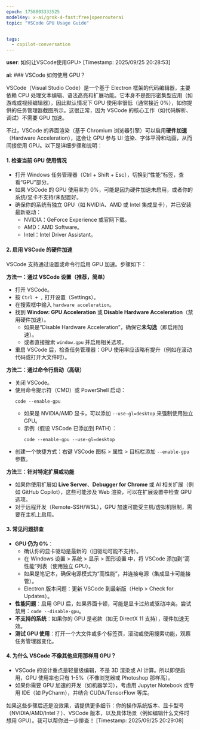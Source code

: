 ```yaml
---
epoch: 1758803333525
modelKey: x-ai/grok-4-fast:free|openrouterai
topic: "VSCode GPU Usage Guide"


tags:
  - copilot-conversation
---
```


**user**: 如何让VSCode使用GPU>
[Timestamp: 2025/09/25 20:28:53]

**ai**: ### VSCode 如何使用 GPU？

VSCode（Visual Studio Code）是一个基于 Electron 框架的代码编辑器，主要依赖 CPU 处理文本编辑、语法高亮和扩展功能。它本身不是图形密集型应用（如游戏或视频编辑器），因此默认情况下 GPU 使用率很低（通常接近 0%），如你提供的任务管理器截图所示。这很正常，因为 VSCode 的核心工作（如代码解析、调试）不需要 GPU 加速。

不过，VSCode 的界面渲染（基于 Chromium 浏览器引擎）可以启用**硬件加速**（Hardware Acceleration），这会让 GPU 参与 UI 渲染、字体平滑和动画，从而间接使用 GPU。以下是详细步骤和说明：

#### 1. **检查当前 GPU 使用情况**
   - 打开 Windows 任务管理器（Ctrl + Shift + Esc），切换到“性能”标签，查看“GPU”部分。
   - 如果 VSCode 的 GPU 使用率为 0%，可能是因为硬件加速未启用，或者你的系统/显卡不支持/未配置好。
   - 确保你的系统有独立 GPU（如 NVIDIA、AMD 或 Intel 集成显卡），并已安装最新驱动：
     - NVIDIA：GeForce Experience 或官网下载。
     - AMD：AMD Software。
     - Intel：Intel Driver Assistant。

#### 2. **启用 VSCode 的硬件加速**
   VSCode 支持通过设置或命令行启用 GPU 加速。步骤如下：

   **方法一：通过 VSCode 设置（推荐，简单）**
   - 打开 VSCode。
   - 按 `Ctrl + ,` 打开设置（Settings）。
   - 在搜索框中输入 `hardware acceleration`。
   - 找到 **Window: GPU Acceleration** 或 **Disable Hardware Acceleration**（禁用硬件加速）。
     - 如果是“Disable Hardware Acceleration”，确保它**未勾选**（即启用加速）。
     - 或者直接搜索 `window.gpu` 并启用相关选项。
   - 重启 VSCode 后，检查任务管理器：GPU 使用率应该略有提升（例如在滚动代码或打开大文件时）。

   **方法二：通过命令行启动（高级）**
   - 关闭 VSCode。
   - 使用命令提示符（CMD）或 PowerShell 启动：
     ```
     code --enable-gpu
     ```
     - 如果是 NVIDIA/AMD 显卡，可以添加 `--use-gl=desktop` 来强制使用独立 GPU。
     - 示例（假设 VSCode 已添加到 PATH）：
       ```
       code --enable-gpu --use-gl=desktop
       ```
   - 创建一个快捷方式：右键 VSCode 图标 > 属性 > 目标栏添加 `--enable-gpu` 参数。

   **方法三：针对特定扩展或功能**
   - 如果你使用扩展如 **Live Server**、**Debugger for Chrome** 或 AI 相关扩展（例如 GitHub Copilot），这些可能涉及 Web 渲染，可以在扩展设置中检查 GPU 选项。
   - 对于远程开发（Remote-SSH/WSL），GPU 加速可能受主机/虚拟机限制，需要在主机上启用。

#### 3. **常见问题排查**
   - **GPU 仍为 0%**：
     - 确认你的显卡驱动是最新的（旧驱动可能不支持）。
     - 在 Windows 设置 > 系统 > 显示 > 图形设置 中，将 VSCode 添加到“高性能”列表（使用独立 GPU）。
     - 如果是笔记本，确保电源模式为“高性能”，并连接电源（集成显卡可能接管）。
     - Electron 版本问题：更新 VSCode 到最新版（Help > Check for Updates）。
   - **性能问题**：启用 GPU 后，如果界面卡顿，可能是显卡过热或驱动冲突。尝试禁用：`code --disable-gpu`。
   - **不支持的系统**：如果你的 GPU 是老款（如无 DirectX 11 支持），硬件加速无效。
   - **测试 GPU 使用**：打开一个大文件或多个标签页，滚动或使用搜索功能，观察任务管理器变化。

#### 4. **为什么 VSCode 不像其他应用那样用 GPU？**
   - VSCode 的设计重点是轻量级编辑，不是 3D 渲染或 AI 计算。所以即使启用，GPU 使用率也只有 1-5%（不像浏览器或 Photoshop 那样高）。
   - 如果你需要 GPU 加速的开发（如机器学习），考虑用 Jupyter Notebook 或专用 IDE（如 PyCharm），并结合 CUDA/TensorFlow 等库。

如果这些步骤后还是没效果，请提供更多细节：你的操作系统版本、显卡型号（NVIDIA/AMD/Intel？）、VSCode 版本，以及具体场景（例如编辑什么文件时想用 GPU）。我可以帮你进一步排查！
[Timestamp: 2025/09/25 20:29:08]
